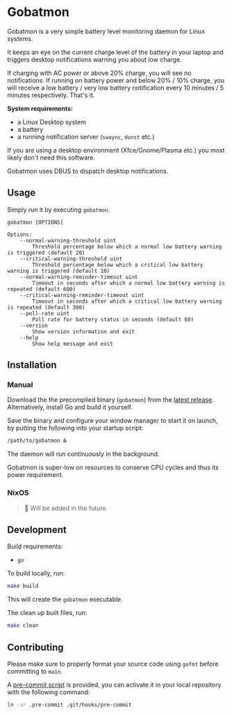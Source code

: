 # Gobatmon

Gobatmon is a very simple battery level monitoring daemon for Linux systems.

It keeps an eye on the current charge level of the battery in your laptop and triggers desktop notifications warning
you about low charge.

If charging with AC power or above 20% charge, you will see no notifications.
If running on battery power and below 20% / 10% charge, you will receive a low battery / very low battery notification
every 10 minutes / 5 minutes respectively. That's it.

**System requirements:**

- a Linux Desktop system
- a battery
- a running notification server (`swaync`, `dunst` etc.)

If you are using a desktop environment (Xfce/Gnome/Plasma etc.) you most likely don't need this software.

Gobatmon uses DBUS to dispatch desktop notifications.

## Usage

Simply run it by executing `gobatmon`.

```
gobatmon [OPTIONS]

Options:
    --normal-warning-threshold uint
        Threshold percentage below which a normal low battery warning is triggered (default 20)
    --critical-warning-threshold uint
        Threshold percentage below which a critical low battery warning is triggered (default 10)
    --normal-warning-reminder-timeout uint
        Timeout in seconds after which a normal low battery warning is repeated (default 600)
    --critical-warning-reminder-timeout uint
        Timeout in seconds after which a critical low battery warning is repeated (default 300)
    --poll-rate uint
        Poll rate for battery status in seconds (default 60)
    --version
        Show version information and exit
    --help
        Show help message and exit
```

## Installation

### Manual

Download the the precompiled binary (`gobatmon`) from the [latest release](https://github.com/ulinja/gobatmon/releases/latest).
Alternatively, install Go and build it yourself.

Save the binary and configure your window manager to start it on launch, by putting the following into your startup script:
```bash
/path/to/gobatmon &
```

The daemon will run continuously in the background.

Gobatmon is super-low on resources to conserve CPU cycles and thus its power requirement.

### NixOS

> :construction: Will be added in the future.

## Development

Build requirements:

- `go`

To build locally, run:

```bash
make build
```

This will create the `gobatmon` executable.

The clean up built files, run:

```bash
make clean
```

## Contributing

Please make sure to properly format your source code using `gofmt` before committing to `main`.

A [pre-commit script](/.pre-commit) is provided, you can activate it in your local repository with the following command:
```bash
ln -sr .pre-commit .git/hooks/pre-commit
```
